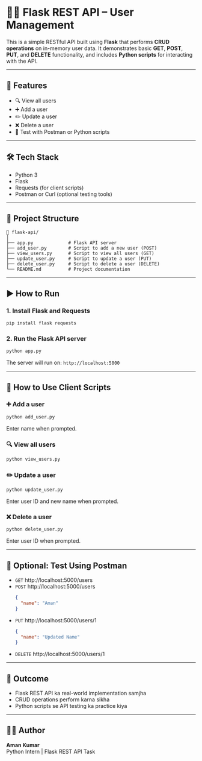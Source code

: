 # 🧑‍💻 Flask REST API – User Management

This is a simple RESTful API built using **Flask** that performs **CRUD operations** on in-memory user data. It demonstrates basic **GET**, **POST**, **PUT**, and **DELETE** functionality, and includes **Python scripts** for interacting with the API.

---

## 🚀 Features

- 🔍 View all users
- ➕ Add a user
- ✏️ Update a user
- ❌ Delete a user
- 🧪 Test with Postman or Python scripts

---

## 🛠 Tech Stack

- Python 3
- Flask
- Requests (for client scripts)
- Postman or Curl (optional testing tools)

---

## 📁 Project Structure

```
📁 flask-api/
│
├── app.py             # Flask API server
├── add_user.py        # Script to add a new user (POST)
├── view_users.py      # Script to view all users (GET)
├── update_user.py     # Script to update a user (PUT)
├── delete_user.py     # Script to delete a user (DELETE)
└── README.md          # Project documentation
```

---

## ▶️ How to Run

### 1. Install Flask and Requests
```bash
pip install flask requests
```

### 2. Run the Flask API server
```bash
python app.py
```

The server will run on: `http://localhost:5000`

---

## 🧪 How to Use Client Scripts

### ➕ Add a user
```bash
python add_user.py
```
Enter name when prompted.

### 🔍 View all users
```bash
python view_users.py
```

### ✏️ Update a user
```bash
python update_user.py
```
Enter user ID and new name when prompted.

### ❌ Delete a user
```bash
python delete_user.py
```
Enter user ID when prompted.

---

## 🧪 Optional: Test Using Postman

- `GET` http://localhost:5000/users
- `POST` http://localhost:5000/users
  ```json
  {
    "name": "Aman"
  }
  ```
- `PUT` http://localhost:5000/users/1
  ```json
  {
    "name": "Updated Name"
  }
  ```
- `DELETE` http://localhost:5000/users/1

---

## 📌 Outcome

- Flask REST API ka real-world implementation samjha
- CRUD operations perform karna sikha
- Python scripts se API testing ka practice kiya

---

## 👨‍💻 Author

**Aman Kumar**  
Python Intern | Flask REST API Task

